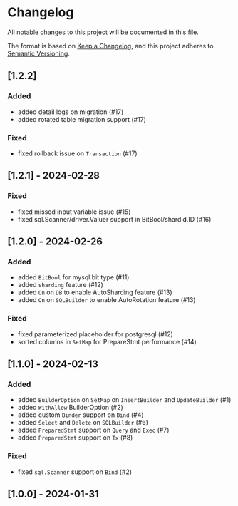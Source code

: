 # Changelog

All notable changes to this project will be documented in this file.

The format is based on [Keep a Changelog](https://keepachangelog.com/en/1.0.0/),
and this project adheres to [Semantic Versioning](https://semver.org/spec/v2.0.0.html).

## [1.2.2]
### Added
- added detail logs on migration (#17)
- added rotated table migration support (#17)

### Fixed
- fixed rollback issue on `Transaction` (#17)

## [1.2.1] - 2024-02-28
### Fixed
- fixed missed input variable issue (#15)
- fixed sql.Scanner/driver.Valuer support in BitBool/shardid.ID (#16)
  

## [1.2.0] - 2024-02-26
### Added
- added `BitBool` for mysql bit type (#11)
- added `sharding` feature (#12)
- added `On` on `DB` to enable AutoSharding feature (#13)
- added `On` on `SQLBuilder` to enable AutoRotation feature (#13)

### Fixed
- fixed parameterized placeholder for postgresql (#12)
- sorted columns in `SetMap` for PrepareStmt performance (#14)

## [1.1.0] - 2024-02-13
### Added
- added `BuilderOption` on `SetMap` on `InsertBuilder` and `UpdateBuilder` (#1)
- added `WithAllow` BuilderOption (#2)
- added custom `Binder` support on `Bind` (#4)
- added `Select` and `Delete` on `SQLBuilder` (#6)
- added `PreparedStmt` support on `Query` and `Exec` (#7)
- added `PreparedStmt` support on `Tx` (#8)
### Fixed
- fixed `sql.Scanner` support on `Bind` (#2)
  
## [1.0.0] - 2024-01-31

